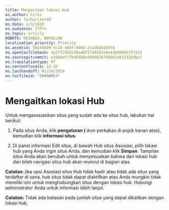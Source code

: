 ```yaml
---
title: Mengaitkan lokasi Hub
ms.author: kirks
author: Techwriter40
ms.date: 1/3/2019
ms.audience: ITPro
ms.topic: article
ROBOTS: NOINDEX, NOFOLLOW
localization_priority: Priority
ms.assetid: 50249bb9-3c28-408f-946b-2caab6b1b9f4
ms.openlocfilehash: 3a2ff2958240a48727d9287e6e43b9b065757415
ms.sourcegitcommit: e2864efcfb493b6e46b662b746661a61232bdba7
ms.translationtype: MT
ms.contentlocale: id-ID
ms.lasthandoff: 01/24/2019
ms.locfileid: "29498953"
---
```

# <a name="associate-a-hub-site"></a>Mengaitkan lokasi Hub

Untuk mengasosiasikan situs yang sudah ada ke situs hub, lakukan hal berikut:
  
1. Pada situs Anda, klik **pengaturan (** ikon perkakas di pojok kanan atas), kemudian klik **informasi situs**. 
    
2. Di panel informasi Edit situs, di bawah Hub situs Asosiasi, pilih lokasi hub yang Anda ingin situs Anda, dan kemudian klik **Simpan**. Tampilan situs Anda akan berubah untuk menyesuaikan bahwa dari lokasi hub dan bilah navigasi situs hub akan muncul di bagian atas. 
    
 **Catatan**: jika opsi Asosiasi situs Hub tidak hadir atau tidak ada situs yang terdaftar di sana, hub situs tidak dapat diaktifkan atau Anda mungkin tidak memiliki izin untuk menghubungkan situs dengan lokasi hub. Hubungi administrator Anda untuk informasi lebih lanjut. 
  
 **Catatan:** Tidak ada batasan pada jumlah situs yang dapat dikaitkan dengan lokasi hub. 
  

